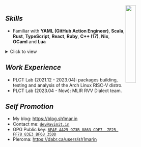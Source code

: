 <a href="https://github.com/Avimitin">
  <img width="25%" align="right" src="https://github-readme-stats.vercel.app/api/top-langs/?username=avimitin&langs_count=10&hide_progress=true&exclude_repo=sdwm&theme=tokyonight&hide=Makefile,HTML,CSS,Roff,M4,Rich%20Text%20Format" />
</a>

## ***Skills***

* Familiar with **YAML (GitHub Action Engineer)**, **Scala**, **Rust**, **TypeScript**, **React**, **Ruby**, **C++ (17)**, **Nix**, **OCaml** and **Lua**

<details>
    <summary markdown="span">Click to view</summary>

### My highlight projects

#### (Scala/Chisel/Nix) [chipsalliance/t1](https://github.com/chipsalliance/t1.git)

I am an active maintainer for performance analyze, compile toolchain, build system, CI/CD infrastructure of the chipsalliance/t1 project.
I've also made the Bert AI model rans on t1.

#### [Arch Linux RISC-V](https://github.com/felixonmars/archriscv-packages/pulls?q=is%3Apr+author%3AAvimitin+sort%3Aupdated-desc+)

I was an active maintainer for Arch Linux RISC-V distro. Fixing plenty bugs when porting packages to rv64gc.

#### (Rust) [tg-maid](https://github.com/Avimitin/tg-maid)

A telegram bot that was used as my Rust skill playground. I applied all my skill I had learned into this project.

#### (Rust) [deepl-rs](https://github.com/Avimitin/deepl-rs.git)

A Rust DeepL API wrapper, another Rust skill playground.

#### (TypeScript & Ruby) [uptime-collector](https://github.com/Avimitin/uptime-collector.git)

This is a lightweight CPU usage collector, using React as frontend and Ruby as backend.

#### (Lua) [nvim](https://github.com/Avimitin/nvim)

A structure and super fast neovim configuration that purely made with Lua.
I made so many optimization and customization to exploit the speed from LuaJIT.

#### LLVM

Below is my contributions to LLVM.

  * [`[clang] set python3 as required build dependency`](https://reviews.llvm.org/D152418)
  * [`[mlir][doc] fix document link in Builtin Dialect document`](https://reviews.llvm.org/D152682)

---

Besides, I am also an active open source contributors: [my GitHub PRs](https://github.com/pulls?q=is%3Apr+author%3AAvimitin+archived%3Afalse+sort%3Aupdated-desc+).

</details>

## ***Work Experience***

  * PLCT Lab (2021.12 - 2023.04): packages building, testing and analysis of the Arch Linux RISC-V distro.
  * PLCT Lab (2023.04 - Now): MLIR RVV Dialect team.

## ***Self Promotion***

  * My blog: <https://blog.sh1mar.in>
  * Contact me: [`dev@avimit.in`](mailto:dev@avimit.in)
  * GPG Public key: [`6EAE AA25 973B 8863 CDF7  7E25 FF78 83E3 BF68 35DD`](https://github.com/Avimitin.gpg)
  * Pleroma: <https://dabr.ca/users/sh1marin>
